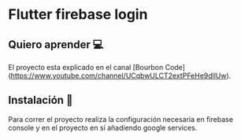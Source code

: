 # Flutter firebase login

##  Quiero aprender :computer: 
El proyecto esta explicado en el canal [Bourbon Code] (https://www.youtube.com/channel/UCqbwULCT2extPFeHe9dllUw).

## Instalación  :floppy_disk:
Para correr el proyecto realiza la configuración necesaria en firebase console y en el proyecto en sí añadiendo google services.
